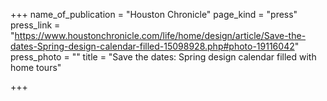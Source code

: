 +++
name_of_publication = "Houston Chronicle"
page_kind = "press"
press_link = "https://www.houstonchronicle.com/life/home/design/article/Save-the-dates-Spring-design-calendar-filled-15098928.php#photo-19116042"
press_photo = ""
title = "Save the dates: Spring design calendar filled with home tours"

+++
